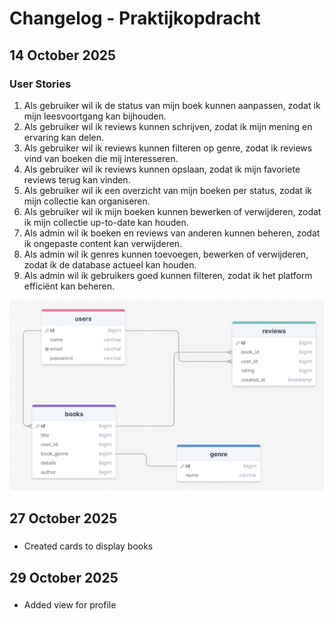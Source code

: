 # Changelog - Praktijkopdracht

## 14 October 2025

### User Stories
1. Als gebruiker wil ik de status van mijn boek kunnen aanpassen, zodat ik mijn leesvoortgang kan bijhouden.
2. Als gebruiker wil ik reviews kunnen schrijven, zodat ik mijn mening en ervaring kan delen.
3. Als gebruiker wil ik reviews kunnen filteren op genre, zodat ik reviews vind van boeken die mij interesseren.
4. Als gebruiker wil ik reviews kunnen opslaan, zodat ik mijn favoriete reviews terug kan vinden.
5. Als gebruiker wil ik een overzicht van mijn boeken per status, zodat ik mijn collectie kan organiseren.
6. Als gebruiker wil ik mijn boeken kunnen bewerken of verwijderen, zodat ik mijn collectie up-to-date kan houden.
7. Als admin wil ik boeken en reviews van anderen kunnen beheren, zodat ik ongepaste content kan verwijderen.
8. Als admin wil ik genres kunnen toevoegen, bewerken of verwijderen, zodat ik de database actueel kan houden.
9. Als admin wil ik gebruikers goed kunnen filteren, zodat ik het platform efficiënt kan beheren.

![erd.png](./images/erd.png)

## 27 October 2025

### 
- Created cards to display books

## 29 October 2025

### 
- Added view for profile 

